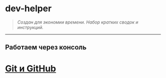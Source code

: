 # **dev-helper**

>_Создан для экономии времени. Набор кратких сводок и инструкций._

------------------------------------------

## Работаем через консоль

# [Git и GitHub](cmdline/git/git.md)

